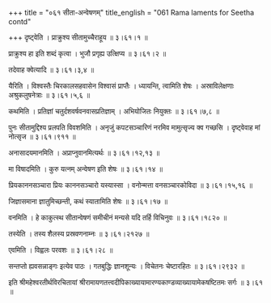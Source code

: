 +++
title = "०६१ सीता-अन्वेषणम्"
title_english = "061 Rama laments for Seetha contd"

+++
दृष्ट्वेति । प्राक्रुश्य सीतामुच्चैराहूय  ॥  ३।६१।१ ॥   

  

प्राक्रुश्य हा इति शब्दं कृत्वा । भुजौ प्रगृह्य उत्क्षिप्य  ॥  ३।६१।२ ॥   

  

तदेवाह क्वेत्यादि  ॥  ३।६१।३,४ ॥   

  

यैरिति । विश्वस्तैः चिरकालसहवासेन विश्वासं प्राप्तैः । ध्यायन्ति, त्वामिति शेषः । अस्राविलेक्षणाः अश्रुकलुषनेत्राः  ॥  ३।६१।५,६ ॥   

  

कथमिति । प्रतिज्ञां चतुर्दशवर्षवनवासप्रतिज्ञाम् । अभियोजितः नियुक्तः  ॥  ३।६१।७,८ ॥   

  

पुनः सीतामुद्दिश्य प्रलपति विवशमिति । अनृजुं कपटसञ्चारिणं नरमिव मामुत्सृज्य क्व गच्छसि । दृष्ट्वेवाह मां नोत्सृज  ॥  ३।६१।९११ ॥   

  

अनासादयमानमिति । अप्राप्नुवानमित्यर्थः  ॥  ३।६१।१२,१३ ॥   

  

मा विषादमिति । कुरु यत्नम् अन्वेषण इति शेषः  ॥  ३।६१।१४ ॥   

  

प्रियकाननसञ्चारा प्रियः काननसञ्चारो यस्यास्सा । वनोन्मत्ता वनसञ्चारकोविदा  ॥  ३।६१।१५,१६ ॥   

  

जिज्ञासमाना ज्ञातुमिच्छन्ती, कथं स्यातामिति शेषः  ॥  ३।६१।१७ ॥   

  

वनमिति । हे काकुत्स्थ सीतान्वेषणं समीचीनं मन्यसे यदि तर्हि विचिनुवः  ॥  ३।६१।१८२० ॥   

  

तस्येति । तस्य शैलस्य प्रस्रवणनाम्नः  ॥  ३।६१।२१२७ ॥   

  

एवमिति । विह्वलः परवशः  ॥  ३।६१।२८ ॥   

  

सन्तप्तो ह्यवसन्नाङ्गः इत्येव पाठः । गतबुद्धिः ज्ञानशून्यः । विचेतनः चेष्टारहितः  ॥  ३।६१।२९३२ ॥   

  

इति श्रीमहेश्वरतीर्थविरचितायां श्रीरामायणतत्त्वदीपिकाख्यायामारण्यकाण्डव्याख्यायामेकषष्टितमः सर्गः  ॥  ३।६१ ॥   

  

